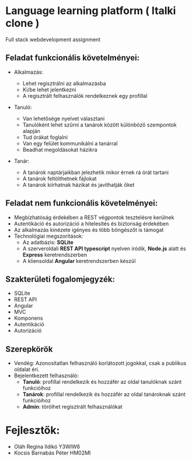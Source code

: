 # Language learning platform ( Italki clone )
Full stack webdevelopment assignment
## Feladat funkcionális követelményei:

  - Alkalmazás:
    - Lehet regisztrálni az alkalmazásba
    - Ki/be lehet jelentkezni
    - A regisztrált felhasználók rendelkeznek egy profillal

  - Tanuló:
    - Van lehetősége nyelvet választani
    - Tanulóként lehet szűrni a tanárok között különböző szempontok alapján
    - Tud órákat foglalni
    - Van egy felület kommunikálni a tanárral
    - Beadhat megoldásokat házikra

  - Tanár:
    - A tanárok naptárjaikban jelezhetik mikor érnek rá órát tartani
    - A tanárok feltölthetnek fájlokat 
    - A tanárok kiírhatnak házikat és javíthatják őket

## Feladat nem funkcionális követelményei:

  - Megbízhatóság érdekében a REST végpontok tesztelésre kerülnek
  - Autentikáció és autorizáció a hitelesítés és biztonság érdekében
  - Az alkalmazás kinézete igényes és több böngészőt is támogat
  - Technológiai megszorítások:
      * Az adatbázis: **SQLite**
      * A szerveroldali **REST API typescript** nyelven íródik, **Node.js** alatt és **Express** keretrendszerben
      * A kliensoldal **Angular** keretrendszerben készül

## Szakterületi fogalomjegyzék:

  - SQLite
  - REST API
  - Angular
  - MVC
  - Komponens
  - Autentikáció
  - Autorizáció

## Szerepkörök

  - Vendég: Azonosítatlan felhasználó korlátozott jogokkal, csak a publikus oldalat éri.
  - Bejelentkezett felhasználó:
    * **Tanuló**: profillal rendelkezik és hozzáfér az oldal tanulóknak szánt funkcióihoz
    * **Tanárok**: profillal rendelkezik és hozzáfér az oldal tanároknak szánt funkcióihoz
    * **Admin**: törölhet regisztrált felhasználókat
    
# Fejlesztők:

  - Oláh Regina Ildikó Y3WIW6
  - Kocsis Barnabás Péter HM02MI

